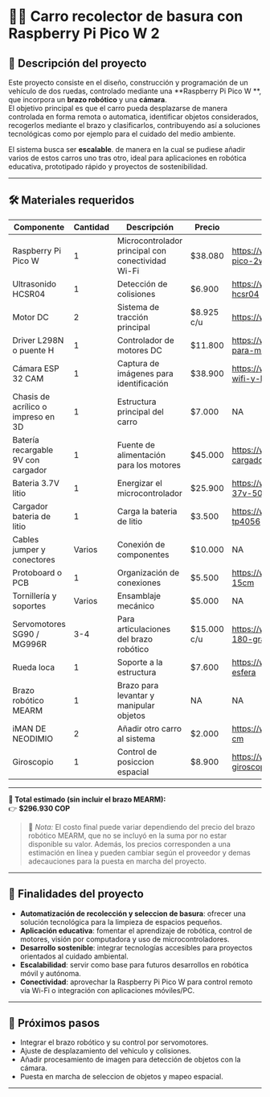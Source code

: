 # 🚗🤖 Carro recolector de basura con Raspberry Pi Pico W 2  

## 📌 Descripción del proyecto
Este proyecto consiste en el diseño, construcción y programación de un vehículo de dos ruedas, controlado mediante una **Raspberry Pi Pico W **, que incorpora un **brazo robótico** y una **cámara**.  
El objetivo principal es que el carro pueda desplazarse de manera controlada en forma remota o automatica, identificar objetos considerados, recogerlos mediante el brazo y clasificarlos, contribuyendo así a soluciones tecnológicas como por ejemplo para el cuidado del medio ambiente.  

El sistema busca ser **escalable**. de manera en la cual se pudiese añadir varios de estos carros uno tras otro, ideal para aplicaciones en robótica educativa, prototipado rápido y proyectos de sostenibilidad.  

---

## 🛠️ Materiales requeridos

| Componente | Cantidad | Descripción | Precio | Link | Imagen |
|------------|----------|-------------|-------------|-------------|-------------|
| Raspberry Pi Pico W | 1 | Microcontrolador principal con conectividad Wi-Fi | $38.080 | https://www.sigmaelectronica.net/producto/rpi-pico-2w/ | ![Raspberry pi pico 2w](https://www.sigmaelectronica.net/wp-content/uploads/2025/03/prorpipcio2w-600x450.jpg)|
| Ultrasonido HCSR04|1|Detección de colisiones|$6.900|https://www.zamux.co/sensor-de-ultrasonido-hcsr04|![HCSR04](https://cdnx.jumpseller.com/zamux-electronica/image/55453874/thumb/1438/1438?1729551806)
| Motor DC | 2 | Sistema de tracción principal | $8.925 c/u| https://www.sigmaelectronica.net/producto/sig1750/| ![Motoreductor](https://www.sigmaelectronica.net/wp-content/uploads/2024/11/2-1.jpg)]|
| Driver L298N o puente H | 1 | Controlador de motores DC | $11.800 |https://www.zamux.co/driver-l298-controlador-para-motor-puente-h-inversor-de-giro| ![Puente H L298N](https://cdnx.jumpseller.com/zamux-electronica/image/16745863/thumb/719/719?1657992116)|
| Cámara ESP 32 CAM | 1 | Captura de imágenes para identificación | $38.900 | https://www.zamux.co/modulo-esp32-cam-con-wifi-y-bluetooth| ![ESP32 CAM](https://cdnx.jumpseller.com/zamux-electronica/image/16843143/thumb/719/719?1651276074)|
| Chasis de acrílico o impreso en 3D | 1 | Estructura principal del carro| $7.000 | NA | ![Acrilico](https://encrypted-tbn0.gstatic.com/images?q=tbn:ANd9GcTbL3TcwoNNor2YLQ3r48g-ve7KfK9M7p7PVA&s)|
| Batería recargable 9V  con cargador| 1 | Fuente de alimentación para los motores | $45.000 | https://www.zamux.co/pila-9v-recargable-con-cargador | ![Bateria 9v y cargador](https://cdnx.jumpseller.com/zamux-electronica/image/60550119/thumb/1438/1438?1740508492)|
| Bateria 3.7V litio | 1 | Energizar el microcontrolador | $25.900| https://www.zamux.co/bateria-recargable-litio-37v-500ma| ![Bateria 3.7V](https://cdnx.jumpseller.com/zamux-electronica/image/18230914/thumb/1438/1438?1647282323)|
| Cargador bateria de litio | 1 | Carga la bateria de litio | $3.500 | https://www.zamux.co/cargador-bateria-litio-tp4056 | ![Cargador bateria de litio](https://cdnx.jumpseller.com/zamux-electronica/image/18484821/thumb/1438/1438?1650413993) |
| Cables jumper y conectores | Varios | Conexión de componentes | $10.000 | NA| ![CABLES VARIOS](https://cdnx.jumpseller.com/zamux-electronica/image/18048014/thumb/1438/1438?1648666296)|
| Protoboard o PCB | 1 | Organización de conexiones | $5.500 |https://www.zamux.co/baquela-virgen-15cm-x-15cm | ![BAQUELA](https://cdnx.jumpseller.com/zamux-electronica/image/18230700/thumb/1438/1438?1647280451)|
| Tornillería y soportes | Varios | Ensamblaje mecánico | $5.000 | NA |  ![TORNILLOS](https://encrypted-tbn0.gstatic.com/images?q=tbn:ANd9GcQiAsTJZEKFKl2wzAwiwxeOVswvTRXM_0yd7A&s)|
| Servomotores SG90 / MG996R | 3-4 | Para articulaciones del brazo robótico | $15.000 c/u|https://www.zamux.co/servomotor-sg90-15kg-180-grados| ![Sg90](https://cdnx.jumpseller.com/zamux-electronica/image/18094447/thumb/1438/1438?1658248522)|
|Rueda loca|1|Soporte a la estructura|$7.600|https://www.zamux.co/rueda-loca-metalica-con-esfera|![Rueda loca](https://cdnx.jumpseller.com/zamux-electronica/image/18145885/thumb/1438/1438?1650298372)
| Brazo robótico MEARM | 1 | Brazo para levantar y manipular objetos |NA|NA|![MEARM](https://shop.mearm.com/cdn/shop/files/NewImage14.png?v=1676447812&width=1500)|
|iMAN DE NEODIMIO|2|Añadir otro carro al sistema|$2.000|https://www.zamux.co/iman-neodimio-redondo-1-cm|![iman](https://cdnx.jumpseller.com/zamux-electronica/image/51462622/thumb/1438/1438?1722976229)|
|Giroscopio|1|Control de posiccion espacial|$8.900|https://www.zamux.co/sensor-acelerometro-y-giroscopio-mpu6050|![MPU6050](https://cdnx.jumpseller.com/zamux-electronica/image/17612297/thumb/1438/1438?1651879739)|

---
**🔢 Total estimado (sin incluir el brazo MEARM):**  
👉 **$296.930 COP**

> 📌 *Nota:* El costo final puede variar dependiendo del precio del brazo robótico MEARM, que no se incluyó en la suma por no estar disponible su valor. Además, los precios corresponden a una estimación en línea y pueden cambiar según el proveedor y demas adecauciones para la puesta en marcha del proyecto.
> 
---

## 🎯 Finalidades del proyecto
- **Automatización de recolección y seleccion de basura**: ofrecer una solución tecnológica para la limpieza de espacios pequeños.  
- **Aplicación educativa**: fomentar el aprendizaje de robótica, control de motores, visión por computadora y uso de microcontroladores.  
- **Desarrollo sostenible**: integrar tecnologías accesibles para proyectos orientados al cuidado ambiental.  
- **Escalabilidad**: servir como base para futuros desarrollos en robótica móvil y autónoma.  
- **Conectividad**: aprovechar la Raspberry Pi Pico W  para control remoto vía Wi-Fi o integración con aplicaciones móviles/PC.  

---

## 🚀 Próximos pasos
- Integrar el brazo robótico y su control por servomotores.
- Ajuste de desplazamiento del vehiculo y colisiones.
- Añadir procesamiento de imagen para detección de objetos con la cámara.
- Puesta en marcha de seleccion de objetos y mapeo espacial.

---
